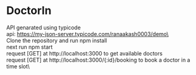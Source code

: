 # DoctorIn

API genarated using typicode\
api: https://my-json-server.typicode.com/ranaakash0003/demo\
\
Clone the repository and run npm install\
next run npm start\
request [GET] at http://localhost:3000  to get available doctors\
request [GET] at http://localhost:3000/{:id}/booking    to book a doctor in a time slot\
